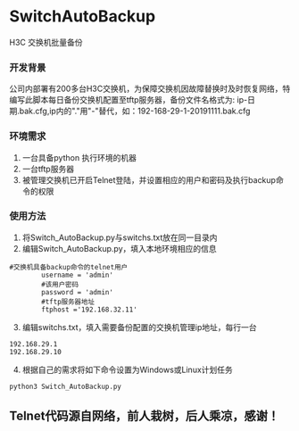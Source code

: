 # SwitchAutoBackup
 H3C 交换机批量备份

### 开发背景
公司内部署有200多台H3C交换机，为保障交换机因故障替换时及时恢复网络，特编写此脚本每日备份交换机配置至tftp服务器，备份文件名格式为: ip-日期.bak.cfg,ip内的"."用"-"替代，如：192-168-29-1-20191111.bak.cfg

### 环境需求
1. 一台具备python 执行环境的机器
2. 一台tftp服务器
3. 被管理交换机已开启Telnet登陆，并设置相应的用户和密码及执行backup命令的权限
### 使用方法
1. 将Switch_AutoBackup.py与switchs.txt放在同一目录内
2. 编辑Switch_AutoBackup.py，填入本地环境相应的信息
```
#交换机具备backup命令的telnet用户
        username = 'admin'
        #该用户密码
        password = 'admin'
        #tftp服务器地址
        ftphost ='192.168.32.11'
```
3. 编辑switchs.txt，填入需要备份配置的交换机管理ip地址，每行一台
```
192.168.29.1
192.168.29.10
```
4. 根据自己的需求将如下命令设置为Windows或Linux计划任务
```
python3 Switch_AutoBackup.py
```

## Telnet代码源自网络，前人栽树，后人乘凉，感谢！
